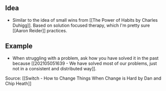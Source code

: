 ## Idea
- Similar to the idea of small wins from [[The Power of Habits by Charles Duhigg]]. Based on solution focused therapy, which I'm pretty sure [[Aaron Reider]] practices. 

## Example
- When struggling with a problem, ask how you have solved it in the past because [[202105051639 - We have solved most of our problems, just not in a consistent and distributed way]]. 

Source: [[Switch - How to Change Things When Change is Hard by Dan and Chip Heath]]
